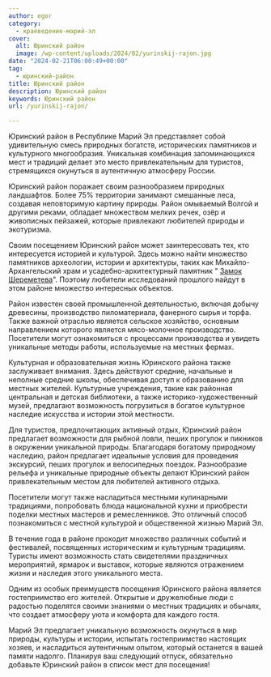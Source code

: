 ```yaml
---
author: egor
category:
  - краеведение-марий-эл
cover:
  alt: Юринский район
  image: /wp-content/uploads/2024/02/yurinskij-rajon.jpg
date: "2024-02-21T06:00:49+00:00"
tag:
  - юринский-район
title: Юринский район
description: Юринский район
keywords: Юринский район
url: /yurinskij-rajon/

---
```

Юринский район в Республике Марий Эл представляет собой удивительную смесь природных богатств, исторических памятников и культурного многообразия. Уникальная комбинация запоминающихся мест и традиций делает это место привлекательным для туристов, стремящихся окунуться в аутентичную атмосферу России.

Юринский район поражает своим разнообразием природных ландшафтов. Более 75% территории занимают смешанные леса, создавая неповторимую картину природы. Район омываемый Волгой и другими реками, обладает множеством мелких речек, озёр и живописных пейзажей, которые привлекают любителей природы и экотуризма.

Своим посещением Юринский район может заинтересовать тех, кто интересуется историей и культурой. Здесь можно найти множество памятников археологии, истории и архитектуры, таких как Михайло-Архангельский храм и усадебно-архитектурный памятник " [Замок Шереметева](/zamok-sheremeteva/)". Поэтому любители исследований прошлого найдут в этом районе множество интересных объектов.

Район известен своей промышленной деятельностью, включая добычу древесины, производство пиломатериала, фанерного сырья и торфа. Также важной отраслью является сельское хозяйство, основным направлением которого является мясо-молочное производство. Посетители могут ознакомиться с процессами производства и увидеть уникальные методы работы, используемые на местных фермах.

Культурная и образовательная жизнь Юринского района также заслуживает внимания. Здесь действуют средние, начальные и неполные средние школы, обеспечивая доступ к образованию для местных жителей. Культурные учреждения, такие как районная центральная и детская библиотеки, а также историко-художественный музей, предлагают возможность погрузиться в богатое культурное наследие искусства и истории этой местности.

Для туристов, предпочитающих активный отдых, Юринский район предлагает возможности для рыбной ловли, пеших прогулок и пикников в окружении уникальной природы. Благагодаря богатому природному наследию, район предлагает идеальные условия для проведения экскурсий, пеших прогулок и велосипедных поездок. Разнообразие рельефа и уникальные природные объекты делают Юринский район привлекательным местом для любителей активного отдыха.

Посетители могут также насладиться местными кулинарными традициями, попробовать блюда национальной кухни и приобрести поделки местных мастеров и ремесленников. Это отличный способ познакомиться с местной культурой и общественной жизнью Марий Эл.

В течение года в районе проходит множество различных событий и фестивалей, посвященных историческим и культурным традициям. Туристы имеют возможность стать свидетелями праздничных мероприятий, ярмарок и выставок, которые являются отражением жизни и наследия этого уникального места.

Одним из особых преимуществ посещения Юринского района является гостеприимство его жителей. Открытые и дружелюбные люди с радостью поделятся своими знаниями о местных традициях и обычаях, что создает атмосферу уюта и комфорта для каждого гостя.

Марий Эл предлагает уникальную возможность окунуться в мир природы, культуры и истории, испытать гостеприимство настоящих хозяев, и насладиться аутентичным опытом, который останется в вашей памяти надолго. Планируя ваш следующий отпуск, обязательно добавьте Юринский район в список мест для посещения!
